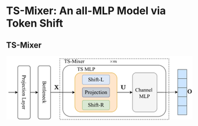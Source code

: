 # TS-Mixer: An all-MLP Model via Token Shift
## TS-Mixer
![示例图片](https://github.com/wyl-privacy-project/TS-Mixer/blob/main/Figure/TS-Mixer.png)
